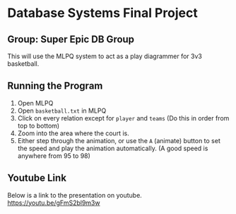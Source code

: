 # Database Systems Final Project
## Group: Super Epic DB Group

This will use the MLPQ system to act as a play diagrammer for 3v3 basketball.

## Running the Program
1. Open MLPQ
2. Open `basketball.txt` in MLPQ
3. Click on every relation except for `player` and `teams` (Do this in order from top to bottom)
4. Zoom into the area where the court is.
5. Either step through the animation, or use the `A` (animate) button to set the speed and play the animation automatically. (A good speed is anywhere from 95 to 98)

## Youtube Link
Below is a link to the presentation on youtube.<br>
https://youtu.be/gFmS2bl9m3w
